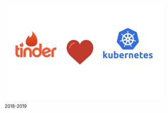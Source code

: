 <h1 class="title" style="display:none">Tinder migra a kubernetes</h1>

<img src="media\images\tinder.png" alt="tinder" style="margin: 15px 0px;
                                                                            background: none;
                                                                            border: 0;
                                                                            box-shadow: none;">
                                                                            2018-2019